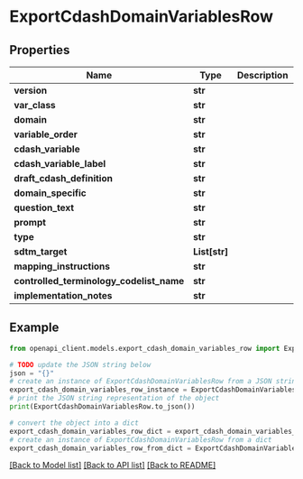 # ExportCdashDomainVariablesRow


## Properties

Name | Type | Description | Notes
------------ | ------------- | ------------- | -------------
**version** | **str** |  | [optional] 
**var_class** | **str** |  | [optional] 
**domain** | **str** |  | [optional] 
**variable_order** | **str** |  | [optional] 
**cdash_variable** | **str** |  | [optional] 
**cdash_variable_label** | **str** |  | [optional] 
**draft_cdash_definition** | **str** |  | [optional] 
**domain_specific** | **str** |  | [optional] 
**question_text** | **str** |  | [optional] 
**prompt** | **str** |  | [optional] 
**type** | **str** |  | [optional] 
**sdtm_target** | **List[str]** |  | [optional] 
**mapping_instructions** | **str** |  | [optional] 
**controlled_terminology_codelist_name** | **str** |  | [optional] 
**implementation_notes** | **str** |  | [optional] 

## Example

```python
from openapi_client.models.export_cdash_domain_variables_row import ExportCdashDomainVariablesRow

# TODO update the JSON string below
json = "{}"
# create an instance of ExportCdashDomainVariablesRow from a JSON string
export_cdash_domain_variables_row_instance = ExportCdashDomainVariablesRow.from_json(json)
# print the JSON string representation of the object
print(ExportCdashDomainVariablesRow.to_json())

# convert the object into a dict
export_cdash_domain_variables_row_dict = export_cdash_domain_variables_row_instance.to_dict()
# create an instance of ExportCdashDomainVariablesRow from a dict
export_cdash_domain_variables_row_from_dict = ExportCdashDomainVariablesRow.from_dict(export_cdash_domain_variables_row_dict)
```
[[Back to Model list]](../README.md#documentation-for-models) [[Back to API list]](../README.md#documentation-for-api-endpoints) [[Back to README]](../README.md)


